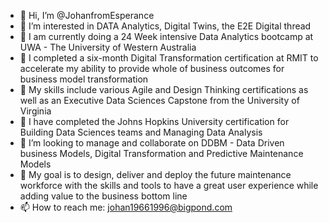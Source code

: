 - 👋 Hi, I’m @JohanfromEsperance
- 👀 I’m interested in DATA Analytics, Digital Twins, the E2E Digital thread
- 🌱 I am currently doing a 24 Week intensive Data Analytics bootcamp at UWA - The University of Western Australia
- 🌱 I completed a six-month Digital Transformation certification at RMIT to accelerate my ability to provide whole of business outcomes for business model transformation
- 🌱 My skills include various Agile and Design Thinking certifications as well as an Executive Data Sciences Capstone from the University of Virginia
- 🌱 I have completed the Johns Hopkins University certification for Building Data Sciences teams and Managing Data Analysis
- 💞️ I’m looking to manage and collaborate on DDBM - Data Driven business Models, Digital Transformation and Predictive Maintenance Models
- 💞️ My goal is to design, deliver and deploy the future maintenance workforce with the skills and tools to have a great user experience while adding value to the business bottom line
- 📫 How to reach me: johan19661996@bigpond.com

<!---
JohanfromEsperance/JohanfromEsperance is a ✨ special ✨ repository because its `README.md` (this file) appears on your GitHub profile.
You can click the Preview link to take a look at your changes.
--->
